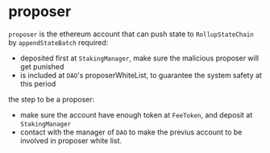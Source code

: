 # proposer
`proposer` is the ethereum account that can push state to `RollupStateChain` by `appendStateBatch`
required:
- deposited first at `StakingManager`, make sure the malicious proposer will get punished
- is included at `DAO`'s proposerWhiteList, to guarantee the system safety at this period

the step to be a proposer:
- make sure the account have enough token at `FeeToken`, and deposit at `StakingManager`
- contact with the manager of `DAO` to make the previus account to be involved in proposer white list.